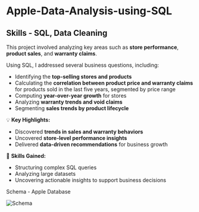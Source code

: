# Apple-Data-Analysis-using-SQL
## Skills - SQL, Data Cleaning

This project involved analyzing key areas such as **store performance**, **product sales**, and **warranty claims**.

Using SQL, I addressed several business questions, including:

- Identifying the **top-selling stores and products**
- Calculating the **correlation between product price and warranty claims** for products sold in the last five years, segmented by price range
- Computing **year-over-year growth** for stores
- Analyzing **warranty trends and void claims**
- Segmenting **sales trends by product lifecycle**

💡 **Key Highlights:**

- Discovered **trends in sales and warranty behaviors**
- Uncovered **store-level performance insights**
- Delivered **data-driven recommendations** for business growth

🎯 **Skills Gained:**

- Structuring complex SQL queries  
- Analyzing large datasets  
- Uncovering actionable insights to support business decisions

Schema - Apple Database

![Schema](https://github.com/user-attachments/assets/5443284c-00ac-4dac-9c7a-64a4c493840a)
